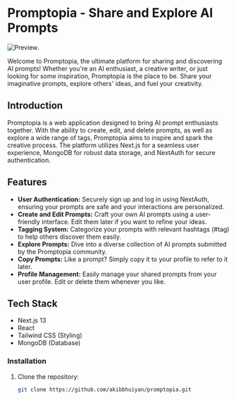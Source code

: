 # Promptopia - Share and Explore AI Prompts

![Preview](https://promptopia-jade-delta.vercel.app).

Welcome to Promptopia, the ultimate platform for sharing and discovering AI prompts! Whether you're an AI enthusiast, a creative writer, or just looking for some inspiration, Promptopia is the place to be. Share your imaginative prompts, explore others' ideas, and fuel your creativity.

## Introduction

Promptopia is a web application designed to bring AI prompt enthusiasts together. With the ability to create, edit, and delete prompts, as well as explore a wide range of tags, Promptopia aims to inspire and spark the creative process. The platform utilizes Next.js for a seamless user experience, MongoDB for robust data storage, and NextAuth for secure authentication.

## Features

- **User Authentication:** Securely sign up and log in using NextAuth, ensuring your prompts are safe and your interactions are personalized.
- **Create and Edit Prompts:** Craft your own AI prompts using a user-friendly interface. Edit them later if you want to refine your ideas.
- **Tagging System:** Categorize your prompts with relevant hashtags (#tag) to help others discover them easily.
- **Explore Prompts:** Dive into a diverse collection of AI prompts submitted by the Promptopia community.
- **Copy Prompts:** Like a prompt? Simply copy it to your profile to refer to it later.
- **Profile Management:** Easily manage your shared prompts from your user profile. Edit or delete them whenever you like.


## Tech Stack

- Next.js 13
- React
- Tailwind CSS (Styling)
- MongoDB (Database)

### Installation

1. Clone the repository:

   ```bash
   git clone https://github.com/akibbhuiyan/promptopia.git

